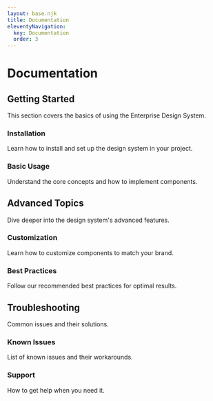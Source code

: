 ```yaml
---
layout: base.njk
title: Documentation
eleventyNavigation:
  key: Documentation
  order: 3
---
```


<div class="max-w-7xl mx-auto px-4 sm:px-6 lg:px-8 py-12">
  <h1 class="text-4xl font-bold text-primary mb-8">Documentation</h1>

  ## Getting Started
  This section covers the basics of using the Enterprise Design System.

  ### Installation
  Learn how to install and set up the design system in your project.

  ### Basic Usage
  Understand the core concepts and how to implement components.

  ## Advanced Topics
  Dive deeper into the design system's advanced features.

  ### Customization
  Learn how to customize components to match your brand.

  ### Best Practices
  Follow our recommended best practices for optimal results.

  ## Troubleshooting
  Common issues and their solutions.

  ### Known Issues
  List of known issues and their workarounds.

  ### Support
  How to get help when you need it.
</div>
